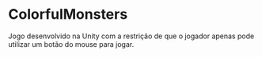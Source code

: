# ColorfulMonsters
Jogo desenvolvido na Unity com a restrição de que o jogador apenas pode utilizar um botão do mouse para jogar.
